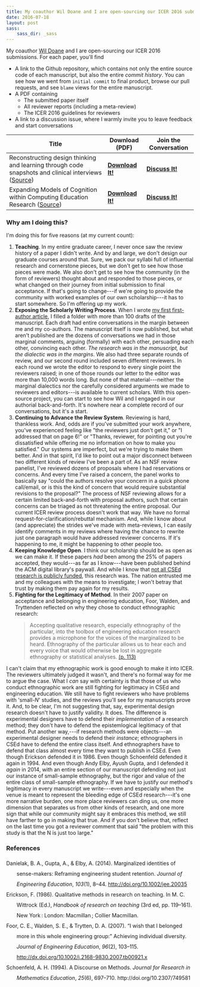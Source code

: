 ```yaml
---
title: My coauthor Wil Doane and I are open-sourcing our ICER 2016 submissions.
date: 2016-07-18
layout: post
sass:
    sass_dir: _sass
---
```


My coauthor [Wil Doane][4] and I are open-sourcing our ICER 2016 submissions. For each paper, you'll find

- A link to the Github repository, which contains not only the entire source code of each manuscript, but also the entire *commit history*. You can see how we went from `initial commit` to final product, browse our pull requests, and see `blame` views for the entire manuscript.
- A PDF containing
    - The submitted paper itself
    - All reviewer reports (including a meta-review)
    - The ICER 2016 guidelines for reviewers
- A link to a discussion issue, where I warmly invite you to leave feedback and start conversations

Title | Download (PDF) | Join the Conversation
----- | ------------ | ---------------------
Reconstructing design thinking and learning through code snapshots and clinical interviews ([Source](https://github.com/briandk/icer-2016-rebecca-manuscript))	| [**Download It!**][1]	| [**Discuss It!**](https://github.com/TLPLEngineeringEdResearch/icer-2016-rebecca-manuscript/issues/3)
Expanding Models of Cognition within Computing Education Research ([Source](https://github.com/briandk/icer-2016-theoretical-argument))	| [**Download It!**][2]	| [**Discuss It!**](https://github.com/TLPLEngineeringEdResearch/icer-2016-theoretical-argument/issues/4)

### Why am I doing this?

I'm doing this for five reasons (at my current count):

1. **Teaching**. In my entire graduate career, I never once saw the review history of a paper I didn't write. And by and large, we don't design our graduate courses around that. Sure, we pack our syllabi full of influential research and cornerstone pieces, but we don't get to see how those pieces were made. We also don't get to see how the community (in the form of reviewers) thought about and responded to those pieces, or what changed on their journey from initial submission to final acceptance. If that's going to change---if we're going to provide the community with worked examples of our own scholarship---it has to start somewhere. So I'm offering up my work.
2. **Exposing the Scholarly Writing Process**. When I wrote [my first first-author article][3], I filled a folder with more than 100 drafts of the manuscript. Each draft had entire conversations in the margin between me and my co-authors. The manuscript itself is now published, but what aren't published are the dozens of conversations we had in those marginal comments, arguing (formally) with each other, persuading each other, convincing each other. *The research was in the manuscript, but the dialectic was in the margins*. We also had three separate rounds of review, and our second round included seven different reviewers. In each round we wrote the editor to respond to every single point the reviewers raised; in one of those rounds our letter to the editor was more than 10,000 words long. But none of that material---neither the marginal dialectics nor the carefully considered arguments we made to reviewers and editors---is available to current scholars. With this open-source project, you can start to see how Wil and I engaged in our authorial back-and-forth. It's nowhere near a complete record of our conversations, but it's a start.
3. **Continuing to Advance the Review System**. Reviewing is hard, thankless work. And, odds are if you've submitted your work anywhere, you've experienced feeling like "the reviewers just don't get it," or "I addressed that on page 6!" or "Thanks, reviewer, for pointing out you're dissatisfied while offering me no information on how to make you satisfied." Our systems are imperfect, but we're trying to make them better. And in that spirit, I'd like to point out a major disconnect between two different kinds of review I've been a part of. As an NSF review panelist, I've reviewed dozens of proposals where I had reservations or concerns. And every time I've raised a concern, the panel works to basically say "could the authors resolve your concern in a quick phone call/email, or is this the kind of concern that would require substantial revisions to the proposal?" The process of NSF reviewing allows for a certain limited back-and-forth with proposal authors, such that certain concerns can be triaged as not threatening the entire proposal. Our current ICER review process doesn't work that way. We have no formal request-for-clarification/rebuttal mechanism. And, while I know about (and appreciate) the strides we've made with meta-reviews, I can easily identify comments in my reviews where having the chance to rewrite just one paragraph would have addressed reviewer concerns. If it's happening to me, it might be happening to other people too.
4. **Keeping Knowledge Open**. I think our scholarship should be as open as we can make it. If these papers *had* been among the 25% of papers accepted, they would---as far as I know---have been published behind the ACM digital library's paywall. And while I know that [not all CSEd research is publicly funded][5], this research was. The nation entrusted me and my colleagues with the means to investigate; I won't betray that trust by making them pay again for my results.
5. **Fighting for the Legitimacy of Method**. In their 2007 paper on acceptance and belonging in engineering education, Foor, Walden, and Tryttenden reflected on why they chose to conduct ethnographic research:
    <blockquote> Accepting qualitative research, especially ethnography of the particular, into the toolbox of engineering education research provides a microphone for the voices of the marginalized to be heard. Ethnography of the particular allows us to hear each and every voice that would otherwise be lost in aggregate ethnography or statistical analyses. <a href='http://dx.doi.org/10.1002/j.2168-9830.2007.tb00921.x'>(p. 113)</a></blockquote>
I can't claim that my ethnographic work is good enough to make it into ICER. The reviewers ultimately judged it wasn't, and there's no formal way for me to argue the case. What I *can* say with certainty is that those of us who conduct ethnographic work are still fighting for legitimacy in CSEd and engineering education. We still have to fight reviewers who have problems with 'small-*N*' studies, and the reviews you'll see for my manuscripts prove it. And, to be clear, I'm not suggesting that, say, experimental design research doesn't have to justify validity. It does. The difference is experimental designers have to defend their *implementation* of a research method; they don't have to defend the epistemlogical legitimacy of that method. Put another way,---if research methods were objects---an experimental designer needs to defend their *instance*; ethnographers in CSEd have to defend the entire class itself. And ethnographers have to defend that class almost every time they want to publish in CSEd. Even though Erickson defended it in 1986. Even though Schoenfeld defended it again in 1994. And even though Andy Elby, Ayush Gupta, and I defended it *again* in 2014, with an entire section of our manuscript defending not just our instance of small-sample ethnography, but the rigor and value of the entire class of small-sample ethnography. If we have to justify our method's legitimacy in every manuscript we write---even and especially when the venue is meant to represent the bleeding edge of CSEd research---it's one more narrative burden, one more place reviewers can ding us, one more dimension that separates us from other kinds of research, and one more sign that while our community might say it embraces this method, we still have farther to go in making that true. And if you don't believe that, reflect on the last time you got a reviewer comment that said "the problem with this study is that the N is just too large."

### References

<div style="line-height: 2; padding-left: 2em; text-indent:-2em;" class="csl-bib-body">
  <div class="csl-entry">Danielak, B. A., Gupta, A., &amp; Elby, A. (2014). Marginalized identities of sense-makers: Reframing engineering student retention. <i>Journal of Engineering Education</i>, <i>103</i>(1), 8–44. <a href='http://doi.org/10.1002/jee.20035'>http://doi.org/10.1002/jee.20035</a></div>
  <span class="Z3988" title="url_ver=Z39.88-2004&amp;ctx_ver=Z39.88-2004&amp;rfr_id=info%3Asid%2Fzotero.org%3A2&amp;rft_id=info%3Adoi%2F10.1002%2Fjee.20035&amp;rft_val_fmt=info%3Aofi%2Ffmt%3Akev%3Amtx%3Ajournal&amp;rft.genre=article&amp;rft.atitle=Marginalized%20identities%20of%20sense-makers%3A%20Reframing%20engineering%20student%20retention&amp;rft.jtitle=Journal%20of%20Engineering%20Education&amp;rft.volume=103&amp;rft.issue=1&amp;rft.aufirst=Brian%20A.&amp;rft.aulast=Danielak&amp;rft.au=Brian%20A.%20Danielak&amp;rft.au=Ayush%20Gupta&amp;rft.au=Andrew%20Elby&amp;rft.date=2014-01&amp;rft.pages=8%E2%80%9344&amp;rft.issn=2168-9830&amp;rft.language=en"></span>
  <div class="csl-entry">Erickson, F. (1986). Qualitative methods in research on teaching. In M. C. Wittrock (Ed.), <i>Handbook of research on teaching</i> (3rd ed, pp. 119–161). New York : London: Macmillan ; Collier Macmillan.</div>
  <span class="Z3988" title="url_ver=Z39.88-2004&amp;ctx_ver=Z39.88-2004&amp;rfr_id=info%3Asid%2Fzotero.org%3A2&amp;rft_id=urn%3Aisbn%3A0-02-900310-5&amp;rft_val_fmt=info%3Aofi%2Ffmt%3Akev%3Amtx%3Abook&amp;rft.genre=bookitem&amp;rft.atitle=Qualitative%20methods%20in%20research%20on%20teaching&amp;rft.place=New%20York%20%3A%20London&amp;rft.publisher=Macmillan%20%3B%20Collier%20Macmillan&amp;rft.edition=3rd%20ed&amp;rft.aufirst=Merlin%20C.&amp;rft.aulast=Wittrock&amp;rft.au=Merlin%20C.%20Wittrock&amp;rft.au=Frederick%20Erickson&amp;rft.date=1986&amp;rft.pages=119-161&amp;rft.spage=119&amp;rft.epage=161&amp;rft.isbn=0-02-900310-5"></span>
  <div class="csl-entry">Foor, C. E., Walden, S. E., &amp; Trytten, D. A. (2007). “I wish that I belonged more in this whole engineering group:” Achieving individual diversity. <i>Journal of Engineering Education</i>, <i>96</i>(2), 103–115. <a href='http://dx.doi.org/10.1002/j.2168-9830.2007.tb00921.x'>http://dx.doi.org/10.1002/j.2168-9830.2007.tb00921.x</a></div>
  <span class="Z3988" title="url_ver=Z39.88-2004&amp;ctx_ver=Z39.88-2004&amp;rfr_id=info%3Asid%2Fzotero.org%3A2&amp;rft_val_fmt=info%3Aofi%2Ffmt%3Akev%3Amtx%3Ajournal&amp;rft.genre=article&amp;rft.atitle=%22I%20wish%20that%20I%20belonged%20more%20in%20this%20whole%20engineering%20group%3A%22%20Achieving%20individual%20diversity.&amp;rft.jtitle=Journal%20of%20Engineering%20Education&amp;rft.volume=96&amp;rft.issue=2&amp;rft.aufirst=Cynthia%20E.&amp;rft.aulast=Foor&amp;rft.au=Cynthia%20E.%20Foor&amp;rft.au=Susan%20E.%20Walden&amp;rft.au=Deborah%20A.%20Trytten&amp;rft.date=2007-04&amp;rft.pages=103-115&amp;rft.spage=103&amp;rft.epage=115&amp;rft.issn=10694730"></span>
  <div class="csl-entry">Schoenfeld, A. H. (1994). A Discourse on Methods. <i>Journal for Research in Mathematics Education</i>, <i>25</i>(6), 697–710. http://doi.org/10.2307/749581</div>
  <span class="Z3988" title="url_ver=Z39.88-2004&amp;ctx_ver=Z39.88-2004&amp;rfr_id=info%3Asid%2Fzotero.org%3A2&amp;rft_id=info%3Adoi%2F10.2307%2F749581&amp;rft_val_fmt=info%3Aofi%2Ffmt%3Akev%3Amtx%3Ajournal&amp;rft.genre=article&amp;rft.atitle=A%20Discourse%20on%20Methods&amp;rft.jtitle=Journal%20for%20Research%20in%20Mathematics%20Education&amp;rft.volume=25&amp;rft.issue=6&amp;rft.aufirst=Alan%20H.&amp;rft.aulast=Schoenfeld&amp;rft.au=Alan%20H.%20Schoenfeld&amp;rft.date=1994-12-01&amp;rft.pages=697-710&amp;rft.spage=697&amp;rft.epage=710&amp;rft.issn=0021-8251"></span>
</div>

[1]: /images/icer2016/ICER_2016_paper_114-1.pdf
[2]: /images/icer2016/ICER_2016_paper_116.pdf
[3]: http://dx.doi.org/10.1002/jee.20035
[4]: http://drdoane.com
[5]: https://computinged.wordpress.com/2013/08/08/acm-paywall-and-education-research/
[6]: http://dx.doi.org/10.1002/j.2168-9830.2007.tb00921.x
[download-icon]: ../bower_components/octicons/build/svg/desktop-download.svg
